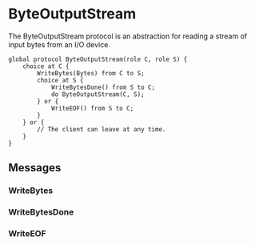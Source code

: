 ByteOutputStream
================

The ByteOutputStream protocol is an abstraction for reading a stream of input bytes from an I/O device.

```scribble
global protocol ByteOutputStream(role C, role S) {
	choice at C {
		WriteBytes(Bytes) from C to S;
		choice at S {
			WriteBytesDone() from S to C;
			do ByteOutputStream(C, S);
		} or {
			WriteEOF() from S to C;
		}
	} or {
		// The client can leave at any time.
	}
}
```

Messages
--------

### WriteBytes

### WriteBytesDone

### WriteEOF
